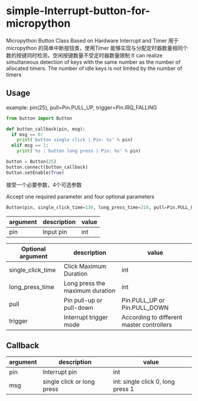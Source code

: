 # simple-Interrupt-button-for-micropython
Micropython Button Class Based on Hardware Interrupt and Timer
用于 micropython 的简单中断按钮类，使用Timer
能够实现与分配定时器数量相同个数的按键同时检测，空闲按键数量不受定时器数量限制
It can realize simultaneous detection of keys with the same number as the number of allocated timers. The number of idle keys is not limited by the number of timers

## Usage
example: pin(25), pull=Pin.PULL_UP, trigger=Pin.IRQ_FALLING

``` python
from button import Button

def button_callback(pin, msg):
  if msg == 0:
    print('button single click | Pin: %s' % pin)
  elif msg == 1:
    print('%s : button long press | Pin: %s' % pin)

button = Button(25)
button.connect(button_callback)
button.setEnable(True)
```

接受一个必要参数，4个可选参数

Accept one required parameter and four optional parameters

``` python
Button(pin, single_click_time=130, long_press_time=210, pull=Pin.PULL_UP, trigger=Pin.IRQ_FALLING)
```
| argument       | description           | value |
|-------------|-------------|-----------|  
|pin|Input pin|int|

| Optional argument       | description           | value |
|-------------|-------------|-----------|  
|single_click_time|Click Maximum Duration|int|
|long_press_time|Long press the maximum duration|int|
|pull|Pin pull-up or pull-down|Pin.PULL_UP or Pin.PULL_DOWN|
|trigger|Interrupt trigger mode|According to different master controllers|

## Callback
| argument       | description           | value |
|-------------|-------------|-----------|  
|pin|Interrupt pin|int|
|msg|single click or long press|int: single click 0, long press 1|
